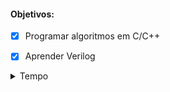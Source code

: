 
#### Objetivos:
   - [x] Programar algoritmos em C/C++
   - [x] Aprender Verilog
   

<details>

<summary>Tempo</summary>
   
   - O quanto já passou:
   
   | Cadeiras | Estado |
   |:-----------:|:-----------:|
   |      `Algoritmos`      |      🪦      |
   |      `Lógica`      |      🪦      |
   |      `SistemasDigitais`      |      🪦      |
   |      `Física`      |      🪦      |
   |      `Cálculo 2`      |      🪦      |

</details>

